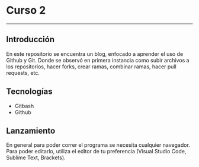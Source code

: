 # Curso 2
------------
## Introducción
En este repositorio se encuentra un blog, enfocado a aprender el uso de Github y Git. Donde se observó en primera instancia como subir archivos a los repositorios, hacer forks, crear ramas, combinar ramas, hacer pull requests, etc.
## Tecnologías
- Gitbash
- Github
## Lanzamiento
En general para poder correr el programa se necesita cualquier navegador. Para poder editarlo, utiliza el editor de tu preferencia (Visual Studio Code, Sublime Text, Brackets).
